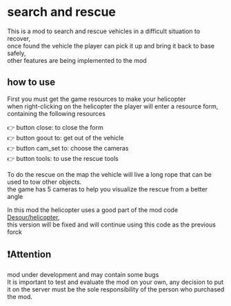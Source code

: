 </div>
  <h1>search and rescue</h1>
This is a mod to search and rescue vehicles in a difficult situation to recover,</br>
once found the vehicle the player can pick it up and bring it back to base safely,</br>
other features are being implemented to the mod</br>
</div>
<div>
<h2>how to use</h2>
First you must get the game resources to make your helicopter</br>
when right-clicking on the helicopter the player will enter a resource form, containing the following resources</br>

 👉 button close: to close the form</br>
 👉 button goout to: get out of the vehicle</br>
 👉 button cam_set to: choose the cameras</br>
 👉 button tools: to use the rescue tools</br>

To do the rescue on the map the vehicle will live a long rope that can be used to tow other objects.</br>
  the game has 5 cameras to help you visualize the rescue from a better angle</br>
</div>
<div>
In this mod the helicopter uses a good part of the mod code <a href="https://github.com/Desour/helicopter">Desour/helicopter<a>,</br>
   this version will be fixed and will continue using this code as the previous forck</br>
  
 </div>
 <div>
<h2>❗Attention</h2>
 mod under development and may contain some bugs<br>
 It is important to test and evaluate the mod on your own, any decision to put it on the server must be the sole responsibility of the person who purchased the mod.
   <div>
